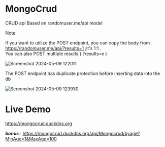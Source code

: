 # MongoCrud
CRUD api Based on randomuser.me/api model

> [!NOTE]
> If you want to utilize the POST endpoint, you can copy the body from https://randomuser.me/api/?results=1 ;it's 1:1 .  
> You can also POST multiple results ( ?results=x )
> 
> ![Screenshot 2024-05-09 122011](https://github.com/SognoLucido/MongoCRUD-api/assets/123832236/bdea874a-3297-4a9f-b274-3b30deec3ecb)

The POST endpoint has duplicate protection before inserting data into the db


![Screenshot 2024-05-09 123930](https://github.com/SognoLucido/MongoCRUD-api/assets/123832236/7a0b9ca9-1a7d-4e54-a69c-9992dfc20657)

# Live Demo

https://mongocrud.duckdns.org

***bonus*** : https://mongocrud.duckdns.org/api/Mongocrud/byage?MinAge=1&MaxAge=100
